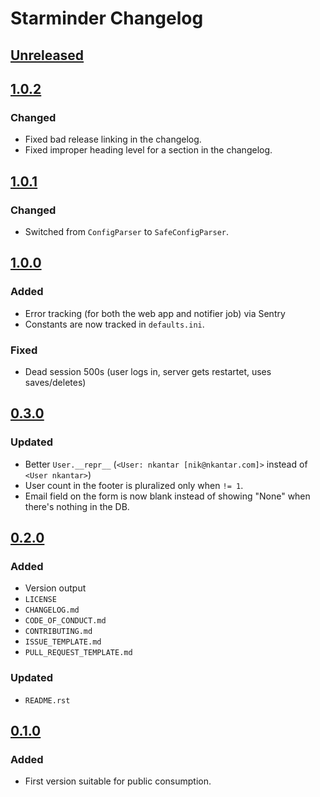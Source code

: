 # Starminder Changelog


## [Unreleased]


## [1.0.2]

### Changed
- Fixed bad release linking in the changelog.
- Fixed improper heading level for a section in the changelog.


## [1.0.1]

### Changed
- Switched from `ConfigParser` to `SafeConfigParser`.


## [1.0.0]

### Added
- Error tracking (for both the web app and notifier job) via Sentry
- Constants are now tracked in `defaults.ini`.

### Fixed
- Dead session 500s (user logs in, server gets restartet, uses saves/deletes)


## [0.3.0]

### Updated
- Better `User.__repr__` (`<User: nkantar [nik@nkantar.com]>` instead of `<User nkantar>`)
- User count in the footer is pluralized only when `!= 1`.
- Email field on the form is now blank instead of showing "None" when there's nothing in the DB.


## [0.2.0]

### Added
- Version output
- `LICENSE`
- `CHANGELOG.md`
- `CODE_OF_CONDUCT.md`
- `CONTRIBUTING.md`
- `ISSUE_TEMPLATE.md`
- `PULL_REQUEST_TEMPLATE.md`

### Updated
- `README.rst`


## [0.1.0]

### Added
- First version suitable for public consumption.


[Unreleased]: https://github.com/nkantar/Starminder/compare/1.0.2...HEAD
[1.0.2]: https://github.com/nkantar/Starminder/compare/1.0.1...1.0.2
[1.0.1]: https://github.com/nkantar/Starminder/compare/1.0.0...1.0.1
[1.0.0]: https://github.com/nkantar/Starminder/compare/0.3.0...1.0.0
[0.3.0]: https://github.com/nkantar/Starminder/compare/0.2.0...0.3.0
[0.2.0]: https://github.com/nkantar/Starminder/compare/0.1.0...0.2.0
[0.1.0]: https://github.com/nkantar/Starminder/commit/4d1e6cbd23d69e9048cac550b822e5e3c5b8d367
